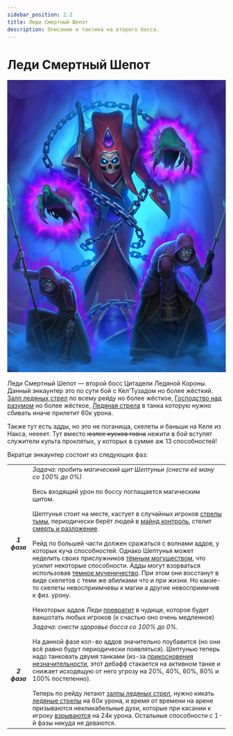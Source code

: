 ```yaml
---
sidebar_position: 2.2
title: Леди Смертный Шепот
description: Описание и тактика на второго босса.
---
```


# Леди Смертный Шепот

<center>

![Ledi_huedi](/img/icc/DeathWhisper/lady_deathwhisper.jpg)

</center>

Леди Смертный Шепот — второй босс Цитадели Ледяной Короны. Данный энкаунтер это по сути бой с Кел'Тузадом но более
жёсткий. [Залп ледяных стрел](https://www.wowhead.com/wotlk/ru/spell=72905) по всему рейду но более
жёсткое, [Господство над разумом](https://www.wowhead.com/wotlk/ru/spell=71289) но более
жёсткое, [Ледяная стрела](https://www.wowhead.com/wotlk/spell=71420) в танка которую нужно сбивать иначе прилетит 60к
урона.

Также тут есть адды, но это не поганища, скелеты и баньши на Келе из Накса, неееет. Тут вместо ~~юзлес кусков говна~~
нежити в бой вступят служители культа проклятых, у которых в сумме аж 13 способностей!

Вкратце энкаунтер состоит из следующих фаз:

|              |                                                                                                                                                                                                                                                                                                                                                                                                                                                                                                                                                                                                                                                                                                                                                                                                                                                                                                                                                                                                                                                                                                                                                      |
|:------------:|:-----------------------------------------------------------------------------------------------------------------------------------------------------------------------------------------------------------------------------------------------------------------------------------------------------------------------------------------------------------------------------------------------------------------------------------------------------------------------------------------------------------------------------------------------------------------------------------------------------------------------------------------------------------------------------------------------------------------------------------------------------------------------------------------------------------------------------------------------------------------------------------------------------------------------------------------------------------------------------------------------------------------------------------------------------------------------------------------------------------------------------------------------------|
| ***1 фаза*** | _Задача: пробить магический щит Шептуньи (снести её ману со 100% до 0%)_ <br/><br/> Весь входящий урон по боссу поглащается магическим щитом.<br/><br/> Шептунья стоит на месте, кастует в случайных игроков [стрелы тьмы](https://www.wowhead.com/wotlk/ru/spell=71254), периодически берёт людей в [майнд контроль](https://www.wowhead.com/wotlk/ru/spell=71289), стелит [смерть и разложение](https://www.wowhead.com/wotlk/ru/spell=71001). <br/><br/> Рейд по большей части должен сражаться с волнами аддов, у которых куча способностей. Однако Шептунья может неделить своих прислужников [тёмным могуществом](https://www.wowhead.com/wotlk/ru/spell=70901), что усилит некоторые способности. Адды могут взорваться использовав [темное мученичество](https://www.wowhead.com/wotlk/ru/spell=71236). При этом они восстанут в виде скелетов с теми же абилками что и при жизни. Но какие-то скелеты невосприимчевы к магии а другие невосприимчив к физ. урону. <br/><br/> Некоторых аддов Леди [превратит](https://www.wowhead.com/wotlk/ru/spell=70900) в чудище, которое будет ваншотать любых игроков (к счастью оно очень медленное) |
| ***2 фаза*** | _Задача: снести здоровье босса со 100% до 0%._  <br/><br/> На данной фазе кол-во аддов значительно поубавится (но они всё равно будут периодически появляться). Шептунью теперь надо танковать двумя танками (из-за [прикосновения незначительности](https://www.wowhead.com/wotlk/ru/spell=71204), этот дебафф стакается на активном танке и снижает исходящую от него угрозу на 20%, 40%, 60%, 80% и 100% постепенно). <br/><br/>Теперь по рейду летают [залпы ледяных стрел](https://www.wowhead.com/wotlk/ru/spell=72905), нужно кикать [ледяные стрелы](https://www.wowhead.com/wotlk/spell=71420) на 60к урона, и время от времени на арене призываются некликабельные духи, которые при касании к игроку [взрываются](https://www.wowhead.com/wotlk/ru/spell=71544) на 24к урона. Остальные способности с 1-й фазы никуда не деваются.                                                                                                                                                                                                                                                                                                        |